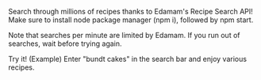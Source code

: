 Search through millions of recipes thanks to Edamam's Recipe Search API! Make sure to install node package manager (npm i), followed by npm start. 

Note that searches per minute are limited by Edamam. If you run out of searches, wait before trying again. 

Try it! (Example)
Enter "bundt cakes" in the search bar and enjoy various recipes.


